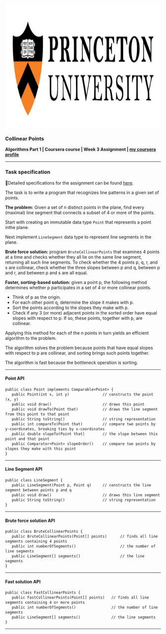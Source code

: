 <img height="400" src="logo.png" title="princetopn logo" width="1000"/>

### Collinear Points

**Algorithms Part 1 | Coursera course | Week 3
Assignment | [my coursera profile](https://www.coursera.org/user/045cf702be8b31ef1aa039e2b4f07db6)**

---

### Task specification

🔗Detailed specifications for the assignment can be
found [here](https://coursera.cs.princeton.edu/algs4/assignments/collinear/specification.php).

The task is to write a program that recognizes line patterns in a given set of points.

**The problem:**
Given a set of n distinct points in the plane, find every (maximal) line segment that connects a subset of 4 or more of
the points.

Start with creating an immutable data type `Point` that represents a point inthe plane.

Next implement `LineSegment` data type to represent line segments in the plane.

**Brute force solution:** program `BruteCollinearPoints` that examines 4 points at a time and checks whether they all
lie on the same line segment, returning all such line segments.
To check whether the 4 points p, q, r, and s are collinear, check whether the three slopes between p and q, between p
and r, and between p and s are all equal.

**Faster, sorting-based solution:** given a point p, the following method determines whether p participates in a set of
4 or more collinear points.

- Think of p as the origin.
- For each other point q, determine the slope it makes with p.
- Sort the points according to the slopes they make with p.
- Check if any 3 (or more) adjacent points in the sorted order have equal slopes with respect to p. If so, these points,
  together with p, are collinear.

Applying this method for each of the n points in turn yields an efficient algorithm to the problem.

The algorithm solves the problem because points that have equal slopes with respect to p are collinear, and sorting
brings such points together.

The algorithm is fast because the bottleneck operation is sorting.

---

#### Point API

```
public class Point implements Comparable<Point> {
   public Point(int x, int y)               // constructs the point (x, y)
   public void draw()                       // draws this point
   public void drawTo(Point that)           // draws the line segment from this point to that point
   public String toString()                 // string representation
   public int compareTo(Point that)         // compare two points by y-coordinates, breaking ties by x-coordinates
   public double slopeTo(Point that)        // the slope between this point and that point
   public Comparator<Point> slopeOrder()    // compare two points by slopes they make with this point
}
```

---

#### Line Segment API

```
public class LineSegment {
   public LineSegment(Point p, Point q)     // constructs the line segment between points p and q
   public void draw()                       // draws this line segment
   public String toString()                 // string representation
}
```

---

#### Brute force solution API

```
public class BruteCollinearPoints {
   public BruteCollinearPoints(Point[] points)      // finds all line segments containing 4 points
   public int numberOfSegments()                    // the number of line segments
   public LineSegment[] segments()                  // the line segments
}
```

---

#### Fast solution API

```
public class FastCollinearPoints {
   public FastCollinearPoints(Point[] points)   // finds all line segments containing 4 or more points
   public int numberOfSegments()                // the number of line segments
   public LineSegment[] segments()              // the line segments
}
```

---
